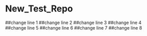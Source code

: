 # New_Test_Repo
##change line 1
##change line 2
##change line 3
##change line 4
##change line 5
##change line 6
##change line 7
##change line 8